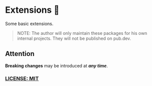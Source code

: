 # Extensions 🔌

Some basic extensions.

> NOTE: The author will only maintain these packages for his own internal projects. They will not be published on pub.dev.

## Attention

**Breaking changes** may be introduced at **_any time_**.

### [LICENSE: MIT](LICENSE.md)
